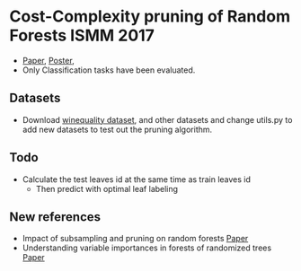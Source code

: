 # Cost-Complexity pruning of Random Forests ISMM 2017
* [Paper](https://arxiv.org/abs/1703.05430), [Poster](https://beedotkiran.github.io/pruning_posterISMM2017.pdf), 
* Only Classification tasks have been evaluated.

## Datasets
* Download [winequality dataset](https://archive.ics.uci.edu/ml/datasets/Wine+Quality), and other datasets and change utils.py to add new datasets to test out the pruning algorithm.

## Todo 
* Calculate the test leaves id at the same time as train leaves id
  * Then predict with optimal leaf labeling

## New references
* Impact of subsampling and pruning on random forests [Paper](https://arxiv.org/abs/1603.04261)
* Understanding variable importances in forests of randomized trees [Paper](https://papers.nips.cc/paper/4928-understanding-variable-importances-in-forests-of-randomized-trees.pdf)
